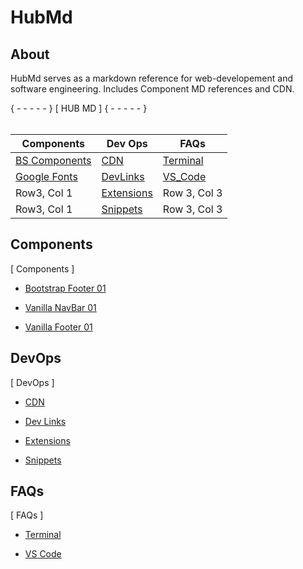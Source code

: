 # HubMd

## About

HubMd serves as a markdown reference for web-developement and software engineering.
Includes Component MD references and CDN. 

{ - - - - - } [ HUB MD ] { - - - - - }
<br><br>


| Components | Dev Ops | FAQs |
| -------------- | --------------- | --------------- |
| [BS Components](./Components/Bootstrap/bootstrap.md)   | [CDN](./Hub/DevOps/CDN.md)    | [Terminal](./Hub/FAQ/Terminal.md)    |
| [Google Fonts](./Components/Fonts/fonts.md)   | [DevLinks](./Hub/DevOps/DevLinks.md)    | [VS_Code](./Hub/FAQ/VS_Code.md)    |
| Row3, Col 1   | [Extensions](./Hub/DevOps/Extensions.md)    | Row 3, Col 3    |
| Row3, Col 1   | [Snippets](./Hub/DevOps/Snippets.md)    | Row 3, Col 3    |



## Components

[ Components ]

* [Bootstrap Footer 01](./Components/Bootstrap/bs_footer.md)

* [Vanilla NavBar 01](./Components/NavBars/navbar.md)

* [Vanilla Footer 01](./Components/NavBars/footer.md)


## DevOps

[ DevOps ]

* [CDN](./Hub/DevOps/CDN.md)

* [Dev Links](./Hub/DevOps/DevLinks.md)

* [Extensions](./Hub/DevOps/Extensions.md)

* [Snippets](./Hub/DevOps/Snippets.md)


## FAQs

[ FAQs ]

* [Terminal](./Hub/FAQ/Terminal.md)

* [VS Code](./Hub/FAQ/VS_Code.md)

